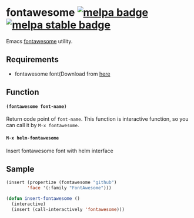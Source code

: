 # fontawesome [![melpa badge][melpa-badge]][melpa-link] [![melpa stable badge][melpa-stable-badge]][melpa-stable-link]

Emacs [fontawesome](http://fortawesome.github.io/Font-Awesome/) utility.

## Requirements

- fontawesome font(Download from [here](http://fortawesome.github.io/Font-Awesome/)

## Function

#### `(fontawesome font-name)`

Return code point of `font-name`.
This function is interactive function, so you can call it by `M-x fontawesome`.

#### `M-x helm-fontawesome`

Insert fontawesome font with helm interface


## Sample

```lisp
(insert (propertize (fontawesome "github")
        'face '(:family "FontAwesome")))

(defun insert-fontawesome ()
  (interactive)
  (insert (call-interactively 'fontawesome)))
```

[melpa-link]: http://melpa.org/#/fontawesome
[melpa-stable-link]: http://stable.melpa.org/#/fontawesome
[melpa-badge]: http://melpa.org/packages/fontawesome-badge.svg
[melpa-stable-badge]: http://stable.melpa.org/packages/fontawesome-badge.svg
